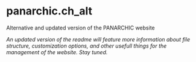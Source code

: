 # panarchic.ch_alt
Alternative and updated version of the PANARCHIC website

*An updated version of the readme will feature more information about file structure, customization options, and other usefull things for the management of the website. Stay tuned.*
